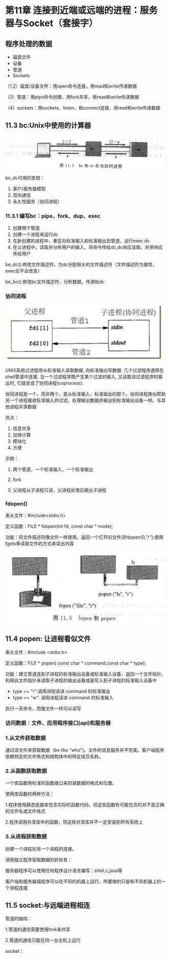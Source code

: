 # 第11章 连接到近端或远端的进程：服务器与Socket（套接字）

## 程序处理的数据

- 磁盘文件
- 设备
- 管道
- Sockets

（1,2）磁盘/设备文件：用open命令连接，用read和write传递数据

（3）管道：用pipe命令创建，用fork共享，用read和write传递数据

（4）sockets：用sockets、listen、和connect连接，用read和write传递数据

## 11.3 bc:Unix中使用的计算器

![bc_dc](./Pic/bc_dc)

bc_dc可用的思想：

1. 客户/服务器模型
2. 双向通信
3. 永久性服务（协同进程）

### 11.3.1 编写bc：pipe、fork、dup、exec

1. 创建两个管道
2. 创建一个进程来运行dc
3. 在新创建的进程中，重定向标准输入和标准输出到管道，运行exec dc
4. 在父进程中，读取并分析用户的输入，将命令传给dc,dc响应读取，并把响应传给用户

be_dc():修改文件描述符，为dc分配相关的文件描述符（文件描述符为属性，exec后不会改变）

be_bc():修改bc文件描述符，分析数据，传递给dc

### 协同进程

![coprocess](./Pic/coprocess)

UNIX系统过滤程序从标准输入读取数据, 向标准输出写数据. 几个过滤程序通常在shell管道中连接. 当一个过滤程序既产生某个过滤的输入, 又读取该过滤程序的输出时, 它就变成了协同进程(coprocess).

协同进程是一个，而非两个，是从标准输入、标准输出的那个。协同进程类似帮助另一个进程接收标准输入并过滤，处理输出数据并输出到标准输出设备一样。与其他进程共享数据

优点：

1. 信息共享
2. 加快计算
3. 模块化
4. 方便

示例：

1. 两个管道，一个标准输入，一个标准输出

2. fork
3. 父进程从子进程只读，父进程处理后输出子进程

### fdopen()

表头文件：\#include<stdio.h>

定义函数：FILE * fdopen(int fd,  const char * mode);

功能：将文件描述符像文件一样使用，返回一个打开的文件流fdopen(0,"r");使用fgets等读取文件的方式来读出内容

![fopenAndPopen](./Pic/fopenAndPopen)



## 11.4 popen: 让进程看似文件

表头文件：#include <stdio.h>

定义函数：FILE * popen( const char * command,const char * type);

功能：建立管道连到子进程的标准输出设备或标准输入设备，返回一个文件指针，利用此文件指针来读取子进程的输出设备或是写入到子进程的标准输入设备中

- type == "r":调用进程读进 command 的标准输出
- type == "w": 调用进程读进 command 的标准输入

执行一天命令，而像文件一样可以读写

### 访问数据：文件、应用程序接口(api)和服务器

### 1.从文件获取数据

通过读文件来获取数据（be like "who")。文件的信息服务并不完美。客户端程序依赖特定的文件格式和结构体中的特定成员名称。

### 2.从函数获取数据

一个库函数用标准的函数接口来封装数据的格式和位置。

使用库函数的两种方法：

1.程序使用静态连接来包含实际的函数代码。但这些函数有可能包含的并不是正确的文件名或文件格式

2.程序调用共享库中的函数，但这些共享库并不一定安装到所有系统上

### 3.从进程获取数据

创建一个进程到另一个进程的连接。

调用独立程序获取数据的好处有：

服务器程序可以使用任何程序设计语言编写：shell,c,java等

客户端和服务器端程序可以在不同的机器上运行，所要做的只是和不同机器上的一个进程连接

## 11.5 socket:与远端进程相连

管道的缺陷：

1.管道的通信需要使用fork来共享

2.管道的通信只能在同一台主机上运行

socket：